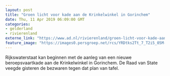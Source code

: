 ```yaml
---
layout: post
title: "Groen licht voor kade aan de Krinkelwinkel in Gorinchem"
date: Thu, 11 Apr 2019 06:09:00 GMT
categories: 
- gelderland 
- rivierenland 
externe_link: "https://www.ad.nl/rivierenland/groen-licht-voor-kade-aan-de-krinkelwinkel-in-gorinchem~ae528e7d/"
feature_image: "https://images0.persgroep.net/rcs/YRDtks2Tt_7_T2i5_05M-dRbS_s/diocontent/108281176/_fitwidth/400/?appId=21791a8992982cd8da851550a453bd7f&quality=0.7"
---
```


Rijkswaterstaat kan beginnen met de aanleg van een nieuwe beroepsvaartkade aan de Krinkelwinkel in Gorinchem. De Raad van State veegde gisteren de bezwaren tegen dat plan van tafel.
